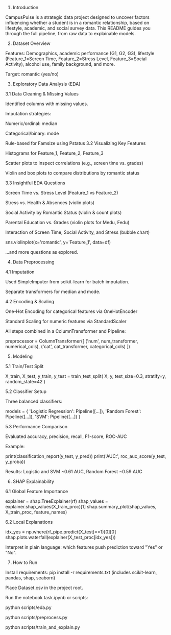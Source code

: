 1. Introduction

CampusPulse is a strategic data project designed to uncover factors influencing whether a student is in a romantic relationship, based on lifestyle, academic, and social survey data. This README guides you through the full pipeline, from raw data to explainable models.

2. Dataset Overview

Features: Demographics, academic performance (G1, G2, G3), lifestyle (Feature_1=Screen Time, Feature_2=Stress Level, Feature_3=Social Activity), alcohol use, family background, and more.

Target: romantic (yes/no)

3. Exploratory Data Analysis (EDA)

3.1 Data Cleaning & Missing Values

Identified columns with missing values.

Imputation strategies:

Numeric/ordinal: median

Categorical/binary: mode

Rule-based for Famsize using Pstatus
3.2 Visualizing Key Features

Histograms for Feature_1, Feature_2, Feature_3

Scatter plots to inspect correlations (e.g., screen time vs. grades)

Violin and box plots to compare distributions by romantic status

3.3 Insightful EDA Questions

Screen Time vs. Stress Level (Feature_1 vs Feature_2)

Stress vs. Health & Absences (violin plots)

Social Activity by Romantic Status (violin & count plots)

Parental Education vs. Grades (violin plots for Medu, Fedu)

Interaction of Screen Time, Social Activity, and Stress (bubble chart)

sns.violinplot(x='romantic', y='Feature_1', data=df)

...and more questions as explored.

4. Data Preprocessing

4.1 Imputation

Used SimpleImputer from scikit-learn for batch imputation.

Separate transformers for median and mode.

4.2 Encoding & Scaling

One-Hot Encoding for categorical features via OneHotEncoder

Standard Scaling for numeric features via StandardScaler

All steps combined in a ColumnTransformer and Pipeline:

preprocessor = ColumnTransformer([
    ('num', num_transformer, numerical_cols),
    ('cat', cat_transformer, categorical_cols)
])

5. Modeling

5.1 Train/Test Split

X_train, X_test, y_train, y_test = train_test_split(
    X, y, test_size=0.3, stratify=y, random_state=42
)

5.2 Classifier Setup

Three balanced classifiers:

models = {
  'Logistic Regression': Pipeline([...]),
  'Random Forest':       Pipeline([...]),
  'SVM':                 Pipeline([...])
}

5.3 Performance Comparison

Evaluated accuracy, precision, recall, F1-score, ROC-AUC

Example:

print(classification_report(y_test, y_pred))
print('AUC:', roc_auc_score(y_test, y_proba))

Results: Logistic and SVM ~0.61 AUC, Random Forest ~0.59 AUC

6. SHAP Explainability

6.1 Global Feature Importance

explainer = shap.TreeExplainer(rf)
shap_values = explainer.shap_values(X_train_proc)[1]
shap.summary_plot(shap_values, X_train_proc, feature_names)

6.2 Local Explanations

idx_yes = np.where(rf_pipe.predict(X_test)==1)[0][0]
shap.plots.waterfall(explainer(X_test_proc[idx_yes]))

Interpret in plain language: which features push prediction toward "Yes" or "No".

7. How to Run

Install requirements: pip install -r requirements.txt (includes scikit-learn, pandas, shap, seaborn)

Place Dataset.csv in the project root.

Run the notebook task.ipynb or scripts:

python scripts/eda.py

python scripts/preprocess.py

python scripts/train_and_explain.py
